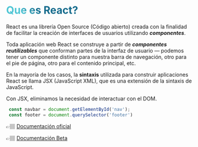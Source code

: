 # Que es React?

<p>

  React es una librería Open Source (Código abierto) creada con la finalidad de facilitar la creación de interfaces de usuarios utilizando **_componentes_**.

  Toda aplicación web React se construye a partir de **_componentes reutilizables_** que conforman partes de la interfaz de usuario — podemos tener un componente distinto para nuestra barra de navegación, otro para el pie de página, otro para el contenido principal, etc.

  En la mayoría de los casos, la **sintaxis** utilizada para construir aplicaciones React se llama JSX (JavaScript XML), que es una extensión de la sintaxis de JavaScript.

  Con JSX, eliminamos la necesidad de interactuar con el DOM.

</p>

 ```javascript
  const navbar = document.getElementById('nav');
  const footer = document.querySelector('footer')
  ```
  👉🏽 [Documentación oficial](https://es.reactjs.org/)

  👉🏽 [Documentación Beta](https://beta.es.reactjs.org/)


<style>
h1 {
  background-color: #2B90B6;
  background-image: linear-gradient(45deg, #4EC5D4 10%, #146b8c 20%);
  background-size: 100%;
  -webkit-background-clip: text;
  -moz-background-clip: text;
  -webkit-text-fill-color: transparent;
  -moz-text-fill-color: transparent;
}
</style>
